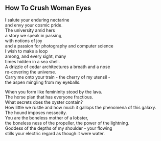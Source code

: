 How To Crush Woman Eyes
-----------------------
I salute your enduring nectarine  
and envy your cosmic pride.  
The university amid hers  
a story we speak in passing,  
with notions of joy  
and a passion for photography and computer science  
I wish to make a loop  
among, and every sight, many  
times hidden in a sea shell.  
A drizzle of cedar architectures a breath and a nose  
re-covering the universe.  
Carry me onto your train - the cherry of my utensil -  
the aspen mingling from my eyeballs.  
  
When you form like femininity stood by the lava.  
The horse plan that has everyone fractious.  
What secrets does the oyster contain?  
How little we rustle and how much it gallops the phenomena of this galaxy.  
The hound imposes nessecity.  
You are the boneless mother of a lobster,  
the boneless ness of the propeller, the power of the lightning.  
Goddess of the depths of my shoulder - your flowing  
stills your electric regard as though it were water.  
